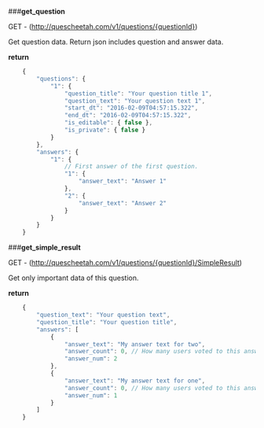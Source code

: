 ###**get_question**


GET - (http://quescheetah.com/v1/questions/{questionId})

Get question data. Return json includes question and answer data.


**return**
```javascript 
    {
        "questions": {
            "1": {
                "question_title": "Your question title 1",
                "question_text": "Your question text 1",
                "start_dt": "2016-02-09T04:57:15.322",
                "end_dt": "2016-02-09T04:57:15.322",
                "is_editable": { false },
                "is_private": { false }
            }
        },
        "answers": {
            "1": {
                // First answer of the first question.
                "1": {
                    "answer_text": "Answer 1"
                },
                "2": {
                    "answer_text": "Answer 2"
                }
            }
        }
    }
```


###**get_simple_result**


GET - (http://quescheetah.com/v1/questions/{questionId}/SimpleResult)

Get only important data of this question.


**return**
```javascript 
    {
        "question_text": "Your question text",
        "question_title": "Your question title",
        "answers": [
            {
                "answer_text": "My answer text for two",
                "answer_count": 0, // How many users voted to this answer.
                "answer_num": 2 
            },
            {
                "answer_text": "My answer text for one",
                "answer_count": 0, // How many users voted to this answer.
                "answer_num": 1
            }
        ]
    }
```